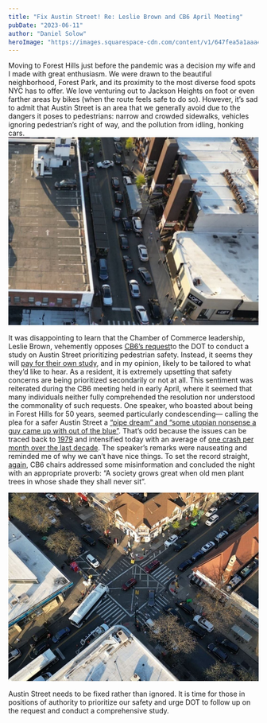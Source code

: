 ```yaml
---
title: "Fix Austin Street! Re: Leslie Brown and CB6 April Meeting"
pubDate: "2023-06-11"
author: "Daniel Solow"
heroImage: "https://images.squarespace-cdn.com/content/v1/647fea5a1aaa492159927df0/1686521331061-TVARNRVG6POXVPEYK1ZQ/austin3___14123202675.jpg"
---
```

Moving to Forest Hills just before the pandemic was a decision my wife and I made with great enthusiasm. We were drawn to the beautiful neighborhood, Forest Park, and its proximity to the most diverse food spots NYC has to offer. We love venturing out to Jackson Heights on foot or even farther areas by bikes (when the route feels safe to do so). However, it’s sad to admit that Austin Street is an area that we generally avoid due to the dangers it poses to pedestrians: narrow and crowded sidewalks, vehicles ignoring pedestrian’s right of way, and the pollution from idling, honking cars.
![](public/74a0308d8dd9cda4697bc299cc1879eb_MD5.jpeg)

It was disappointing to learn that the Chamber of Commerce leadership, Leslie Brown, vehemently opposes [CB6’s request](https://patch.com/new-york/foresthills/forest-hills-community-board-backs-ask-car-free-austin-street)to the DOT to conduct a study on Austin Street prioritizing pedestrian safety. Instead, it seems they will [pay for their own study](https://youtu.be/kApxhM1UZHc?t=370), and in my opinion, likely to be tailored to what they’d like to hear. As a resident, it is extremely upsetting that safety concerns are being prioritized secondarily or not at all. This sentiment was reiterated during the CB6 meeting held in early April, where it seemed that many individuals neither fully comprehended the resolution nor understood the commonality of such requests. One speaker, who boasted about being in Forest Hills for 50 years, seemed particularly condescending— calling the plea for a safer Austin Street a [“pipe dream” and “some utopian nonsense a guy came up with out of the blue”](https://www.youtube.com/watch?v=kApxhM1UZHc&t=2383s). That’s odd because the issues can be traced back to [1979](https://www.nytimes.com/1979/12/30/archives/austin-street-beset-by-the-troubles-of-success-austin-street-beset.html) and intensified today with an average of [one crash per month over the last decade](https://crashmapper.org/#/?cfat=true&cinj=true&endDate=2023-03&geo=custom&identifier=&lat=40.71966844792822&lng=-73.84412705898285&lngLats=%255B%255B-73.85126709938048%252C40.72267296820733%255D%252C%255B-73.85059118270874%252C40.722437165024736%255D%252C%255B-73.84009838104248%252C40.71840398815792%255D%252C%255B-73.8402807712555%252C40.718119379753446%255D%252C%255B-73.85162115097046%252C40.72251847656138%255D%252C%255B-73.85151386260986%252C40.722713623843994%255D%252C%255B-73.8512885570526%252C40.722713623843994%255D%252C%255B-73.85120272636414%252C40.72264044368007%255D%252C%255B-73.85126709938048%252C40.72267296820733%255D%255D&mfat=true&minj=true&noInjFat=false&pfat=true&pinj=true&startDate=2013-03&vbicycle=true&vbusvan=true&vcar=true&vmotorcycle=true&vother=true&vscooter=true&vsuv=true&vtruck=true&zoom=17). The speaker’s remarks were nauseating and reminded me of why we can’t have nice things. To set the record straight, [again](https://twitter.com/QueensCB6/status/1638196776585838592?cxt=HHwWgIC2yb3ShbwtAAAA), CB6 chairs addressed some misinformation and concluded the night with an appropriate proverb: “A society grows great when old men plant trees in whose shade they shall never sit”.

![](public/b0b2f2278f75bfb8b2b21a8c1ed153bf_MD5.jpg)

Austin Street needs to be fixed rather than ignored. It is time for those in positions of authority to prioritize our safety and urge DOT to follow up on the request and conduct a comprehensive study.